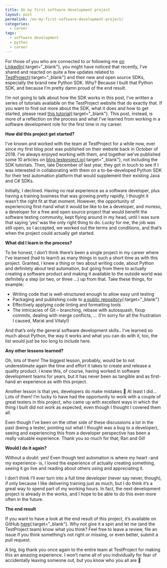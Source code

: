```yaml
---
title: On my first software development project
layout: post
permalink: /on-my-first-software-development-project/
categories:
  - Career
tags:
  - software development
  - python
  - career
---
```

For those of you who are connected to or following me [on LinkedIn](https://www.linkedin.com/in/basdijkstra/){:target="_blank"}, you might have noticed that recently, I’ve shared and reacted on quite a few updates related to [TestProject](https://testproject.io/){:target="_blank"} and their new and open source SDKs, especially the brand new Python SDK. Why? Because I built that Python SDK, and because I’m pretty damn proud of the end result.

I’m not going to talk about how the SDK works in this post, I’ve written a series of tutorials available on the TestProject website that do exactly that. If you want to find out more about the SDK, what it does and how to get started, please read [this tutorial](https://blog.testproject.io/2020/07/15/getting-started-with-testproject-python-sdk/){:target="_blank"}. This post, instead, is more of a reflection on the process and what I’ve learned from working in a software development role for the first time in my career.

**How did this project get started?**

I’ve known and worked with the team at TestProject for a while now, ever since my first blog post was published on their website back in October of 2018. I’ve always enjoyed working with them, and together we’ve published some 10 articles on [blog.testproject.io](https://blog.testproject.io/author/basdijkstra/){:target="_blank"}, not including the SDK tutorials. Then, late December of last year, they got in touch to see if I was interested in collaborating with them on a to-be-developed Python SDK for their test automation platform that would supplement their existing Java and C# SDKs.

Initially, I declined. Having no real experience as a software developer, plus having a training business that was growing pretty rapidly, I thought it wasn’t the right fit at that moment. However, the opportunity of experiencing first-hand what it would be like to be a developer, and moreso, a developer for a free and open source project that would benefit the software testing community, kept flying around in my head, until I was sure that saying ‘yes’ was the only right thing to do. Lucky for me, the job was still open, so I accepted, we worked out the terms and conditions, and that’s when the project could actually get started.

**What did I learn in the process?**

To be honest, I don’t think there’s been a single project in my career where I’ve learned (had to learn!) as many things in such a short time as with this project. Granted, I knew a thing or two about writing code, about Python and definitely about test automation, but going from there to actually creating a software product and making it available to the outside world was definitely a step (or two, or three …) up from that. Take these things, for example:

* Writing code that is well-structured enough to allow easy unit testing
* Packaging and publishing code to [a public repository](https://pypi.org/project/testproject-python-sdk/){:target="_blank"}
* Effectively applying code linting and formatting tools
* The intricacies of Git – branching, rebase with autosquash, fixup commits, dealing with merge conflicts, … (I’m sorry for all the frustration I caused, Marat and Vitaly!)

And that’s only the general software development skills.. I’ve learned so much about Python, the way it works and what you can do with it, too, the list would just be too long to include here.

**Any other lessons learned?**

Oh, lots of them! The biggest lesson, probably, would be to not underestimate again the time and effort it takes to create and release a quality product. I knew this, of course, having worked in software development teams for years, but it has never been as tangible and as first-hand an experience as with this project.

Another lesson is that yes, developers do make mistakes 🙂 At least I did… Lots of them! I’m lucky to have had the opportunity to work with a couple of great testers in this project, who came up with excellent ways in which the thing I built did not work as expected, even though I thought I covered them all.

Even though I’ve been on the other side of these discussions a lot in the past (being a tester, pointing out what I thought was a bug to a developer), seeing and experiencing this from a developer perspective has been a really valuable experience. Thank you so much for that, Ran and Gil!

**Would I do it again?**

Without a doubt: yes! Even though test automation is where my heart -and my experience- is, I loved the experience of actually creating something, seeing it go live and reading about others using and appreciating it.

I don’t think I’ll ever turn into a full time developer (never say never, though), if only because I like delivering training just as much, but I do think it’s a great way to spend part of my working hours. In fact, the next development project is already in the works, and I hope to be able to do this even more often in the future.

**The end result**

If you want to have a look at the end result of this project, it’s available on GitHub [here](https://github.com/testproject-io/python-sdk){:target="_blank"}. Why not give it a spin and let me (and the TestProject team) know what you think? Feel free to leave a review, file an issue if you think something’s not right or missing, or even better, submit a pull request.

A big, big thank you once again to the entire team at TestProject for making this an amazing experience. I won’t name all of you individually for fear of accidentally leaving someone out, but you know who you all are 🙂